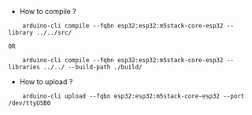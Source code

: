 

- How to compile ?

```
    arduino-cli compile --fqbn esp32:esp32:m5stack-core-esp32 --library ../../src/
```
`OR`

```
    arduino-cli compile --fqbn esp32:esp32:m5stack-core-esp32 --libraries ../../ --build-path ./build/
```

- How to upload ?
```
    arduino-cli upload --fqbn esp32:esp32:m5stack-core-esp32 --port /dev/ttyUSB0
```

